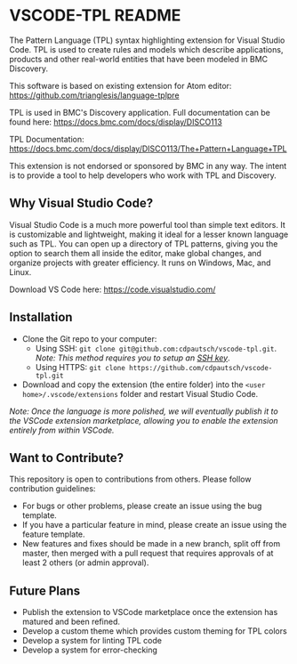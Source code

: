 # VSCODE-TPL README

The Pattern Language (TPL) syntax highlighting extension for Visual Studio Code. TPL is used to create rules and models which describe applications, products and other real-world entities that have been modeled in BMC Discovery.

This software is based on existing extension for Atom editor: https://github.com/trianglesis/language-tplpre

TPL is used in BMC's Discovery application. Full documentation can be found here: https://docs.bmc.com/docs/display/DISCO113

TPL Documentation: https://docs.bmc.com/docs/display/DISCO113/The+Pattern+Language+TPL

This extension is not endorsed or sponsored by BMC in any way. The intent is to provide a tool to help developers who work with TPL and Discovery.

## Why Visual Studio Code?
Visual Studio Code is a much more powerful tool than simple text editors. It is customizable and lightweight, making it ideal for a lesser known language such as TPL. You can open up a directory of TPL patterns, giving you the option to search them all inside the editor, make global changes, and organize projects with greater efficiency. It runs on Windows, Mac, and Linux.

Download VS Code here: https://code.visualstudio.com/

## Installation
* Clone the Git repo to your computer:
    * Using SSH: `git clone git@github.com:cdpautsch/vscode-tpl.git`. _Note: This method requires you to setup an [SSH key](https://help.github.com/en/articles/connecting-to-github-with-ssh)_.
    * Using HTTPS: `git clone https://github.com/cdpautsch/vscode-tpl.git`
* Download and copy the extension (the entire folder) into the `<user home>/.vscode/extensions` folder and restart Visual Studio Code.

_Note: Once the language is more polished, we will eventually publish it to the VSCode extension marketplace, allowing you to enable the extension entirely from within VSCode._

## Want to Contribute?
This repository is open to contributions from others. Please follow contribution guidelines:
* For bugs or other problems, please create an issue using the bug template.
* If you have a particular feature in mind, please create an issue using the feature template.
* New features and fixes should be made in a new branch, split off from master, then merged with a pull request that requires approvals of at least 2 others (or admin approval).

## Future Plans
* Publish the extension to VSCode marketplace once the extension has matured and been refined.
* Develop a custom theme which provides custom theming for TPL colors
* Develop a system for linting TPL code
* Develop a system for error-checking
